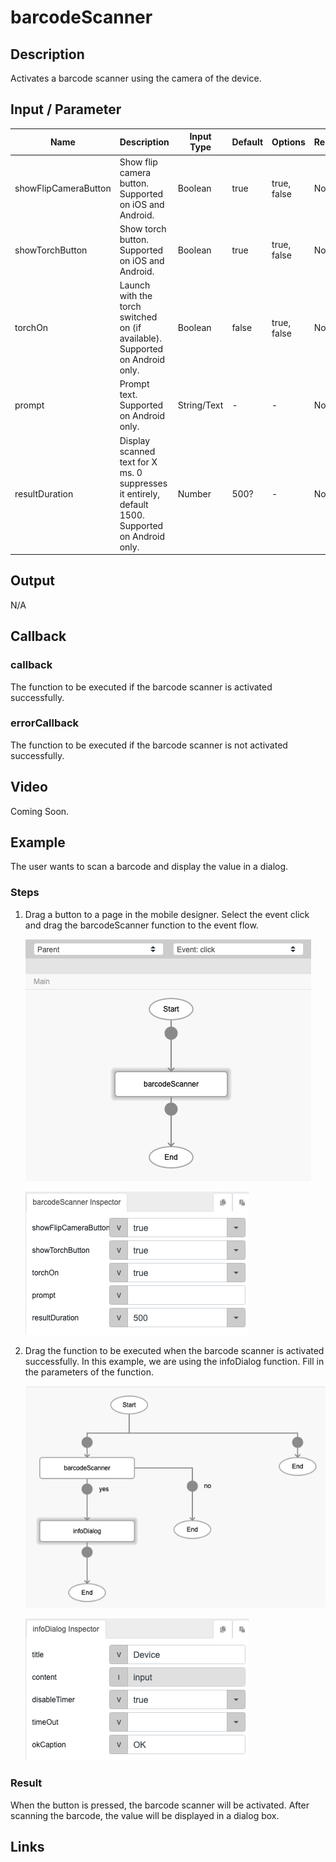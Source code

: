 # barcodeScanner

## Description

Activates a barcode scanner using the camera of the device.

## Input / Parameter

| Name | Description | Input Type | Default | Options | Required |
| ------ | ------ | ------ | ------ | ------ | ------ |
| showFlipCameraButton | Show flip camera button. Supported on iOS and Android. | Boolean | true | true, false | No |
| showTorchButton | Show torch button. Supported on iOS and Android. | Boolean | true | true, false | No |
| torchOn | Launch with the torch switched on (if available). Supported on Android only. | Boolean | false | true, false | No |
| prompt | Prompt text. Supported on Android only. | String/Text | - | - | No |
| resultDuration | Display scanned text for X ms. 0 suppresses it entirely, default 1500. Supported on Android only. | Number | 500? | - | No |

## Output

N/A

## Callback

### callback

The function to be executed if the barcode scanner is activated successfully.

### errorCallback

The function to be executed if the barcode scanner is not activated successfully.

## Video

Coming Soon.

<!-- Format: [![Video]({image-path}?raw=true)]({url-link}) -->

## Example

The user wants to scan a barcode and display the value in a dialog.

<!-- Share a scenario, like a user requirements. -->

### Steps

1. Drag a button to a page in the mobile designer. Select the event click and drag the barcodeScanner function to the event flow.

    ![](../barcodeScanner/barcodeScanner-step-1.png?raw=true)

    ![](../barcodeScanner/barcodeScanner-step-2.png?raw=true)

2. Drag the function to be executed when the barcode scanner is activated successfully. In this example, we are using the infoDialog function. Fill in the parameters of the function.

    ![](../barcodeScanner/barcodeScanner-step-3.png?raw=true)

    ![](../barcodeScanner/barcodeScanner-step-4.png?raw=true)

<!-- Show the steps and share some screenshots.

1. .....

Format: ![]({image-path}?raw=true) -->

### Result

When the button is pressed, the barcode scanner will be activated. After scanning the barcode, the value will be displayed in a dialog box.

<!-- Explain the output.

Format: ![]({image-path}?raw=true) -->

## Links